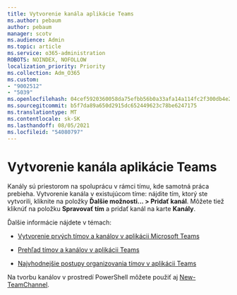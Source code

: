 ```yaml
---
title: Vytvorenie kanála aplikácie Teams
ms.author: pebaum
author: pebaum
manager: scotv
ms.audience: Admin
ms.topic: article
ms.service: o365-administration
ROBOTS: NOINDEX, NOFOLLOW
localization_priority: Priority
ms.collection: Adm_O365
ms.custom:
- "9002512"
- "5039"
ms.openlocfilehash: 04cef5920360058da75efbb56b0a33afa14a114fc2f300db4e26cdd8eef1aee2
ms.sourcegitcommit: b5f7da89a650d2915dc652449623c78be6247175
ms.translationtype: MT
ms.contentlocale: sk-SK
ms.lasthandoff: 08/05/2021
ms.locfileid: "54080797"
---
```

# <a name="create-a-teams-channel"></a>Vytvorenie kanála aplikácie Teams

Kanály sú priestorom na spoluprácu v rámci tímu, kde samotná práca prebieha. Vytvorenie kanála v existujúcom tíme: nájdite tím, ktorý ste vytvorili, kliknite na položky **Ďalšie možnosti... > Pridať kanál**. Môžete tiež kliknúť na položku **Spravovať tím** a pridať kanál na karte **Kanály**.

Ďalšie informácie nájdete v témach:

- [Vytvorenie prvých tímov a kanálov v aplikácii Microsoft Teams](https://docs.microsoft.com/MicrosoftTeams/get-started-with-teams-create-your-first-teams-and-channels)

- [Prehľad tímov a kanálov v aplikácii Teams](https://docs.microsoft.com/microsoftteams/teams-channels-overview)

- [Najvhodnejšie postupy organizovania tímov v aplikácii Teams](https://docs.microsoft.com/MicrosoftTeams/best-practices-organizing)

Na tvorbu kanálov v prostredí PowerShell môžete použiť aj [New-TeamChannel](https://docs.microsoft.com/powershell/module/teams/new-teamchannel?view=teams-ps). 
